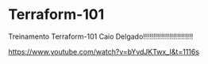 # Terraform-101
Treinamento Terraform-101 Caio Delgado!!!!!!!!!!!!!!!!!!!!!!!!!

https://www.youtube.com/watch?v=bYvdJKTwx_I&t=1116s
